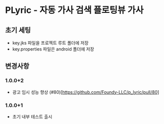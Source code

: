# PLyric - 자동 가사 검색 플로팅뷰 가사


## 초기 세팅

* key.jks 파일을 프로젝트 루트 폴더에 저장
* key.properties 파일은 android 폴더에 저장



## 변경사항

### 1.0.0+2
- 광고 임시 성능 향상 (#80)[https://github.com/Foundy-LLC/p_lyric/pull/80]

### 1.0.0+1

- 초기 내부 테스트 출시
